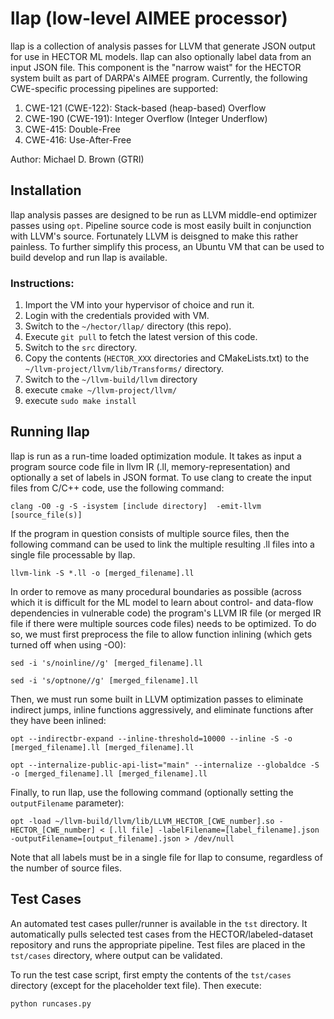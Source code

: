 # llap (low-level AIMEE processor)
llap is a collection of analysis passes for LLVM that generate JSON output for use in HECTOR ML models. llap can also optionally label data from an input JSON file. This component is the "narrow waist" for the HECTOR system built as part of DARPA's AIMEE program. Currently, the following CWE-specific processing pipelines are supported:

 1. CWE-121 (CWE-122): Stack-based (heap-based) Overflow 
 2. CWE-190 (CWE-191): Integer Overflow (Integer Underflow)
 3. CWE-415: Double-Free
 4. CWE-416: Use-After-Free

Author: Michael D. Brown (GTRI)

## Installation
llap analysis passes are designed to be run as LLVM middle-end optimizer passes using `opt`. Pipeline source code is most easily built in conjunction with LLVM's source. Fortunately LLVM is deisgned to make this rather painless. To further simplify this process, an Ubuntu VM that can be used to build develop and run llap is available.

### Instructions:

 1. Import the VM into your hypervisor of choice and run it.
 2. Login with the credentials provided with VM.
 3. Switch to the `~/hector/llap/` directory (this repo).
 4. Execute `git pull` to fetch the latest version of this code.
 5. Switch to the `src` directory.
 6. Copy the contents (`HECTOR_XXX` directories and CMakeLists.txt) to the `~/llvm-project/llvm/lib/Transforms/` directory.
 7. Switch to the `~/llvm-build/llvm` directory
 8. execute `cmake ~/llvm-project/llvm/`
 9. execute `sudo make install`
 
 ## Running llap
llap is run as a run-time loaded optimization module. It takes as input a program source code file in llvm IR (.ll, memory-representation) and optionally a set of labels in JSON format. To use clang to create the input files from C/C++ code, use the following command:
 
 `clang -O0 -g -S -isystem [include directory]  -emit-llvm [source_file(s)]`
 
If the program in question consists of multiple source files, then the following command can be used to link the multiple resulting .ll files into a single file processable by llap.

 `llvm-link -S *.ll -o [merged_filename].ll`

In order to remove as many procedural boundaries as possible (across which it is difficult for the ML model to learn about control- and data-flow dependencies in vulnerable code) the program's LLVM IR file (or merged IR file if there were multiple sources code files) needs to be optimized. To do so, we must first preprocess the file to allow function inlining (which gets turned off when using -O0): 

`sed -i 's/noinline//g' [merged_filename].ll`

`sed -i 's/optnone//g' [merged_filename].ll`

Then, we must run some built in LLVM optimization passes to eliminate indirect jumps, inline functions aggressively, and eliminate functions after they have been inlined:

 `opt --indirectbr-expand --inline-threshold=10000 --inline -S -o [merged_filename].ll [merged_filename].ll`
 
 `opt --internalize-public-api-list="main" --internalize --globaldce -S -o [merged_filename].ll [merged_filename].ll`

Finally, to run llap, use the following command (optionally setting the `outputFilename` parameter):

 `opt -load ~/llvm-build/llvm/lib/LLVM_HECTOR_[CWE_number].so -HECTOR_[CWE_number] < [.ll file] -labelFilename=[label_filename].json -outputFilename=[output_filename].json > /dev/null`
 
Note that all labels must be in a single file for llap to consume, regardless of the number of source files.
 
  ## Test Cases
An automated test cases puller/runner is available in the `tst` directory. It automatically pulls selected test cases from the HECTOR/labeled-dataset repository and runs the appropriate pipeline. Test files are placed in the `tst/cases` directory, where output can be validated.

To run the test case script, first empty the contents of the `tst/cases` directory (except for the placeholder text file). Then execute:

`python runcases.py`

  
